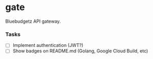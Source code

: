 # gate

Bluebudgetz API gateway.

### Tasks

- [ ] Implement authentication (JWT?)
- [ ] Show badges on README.md (Golang, Google Cloud Build, etc)
